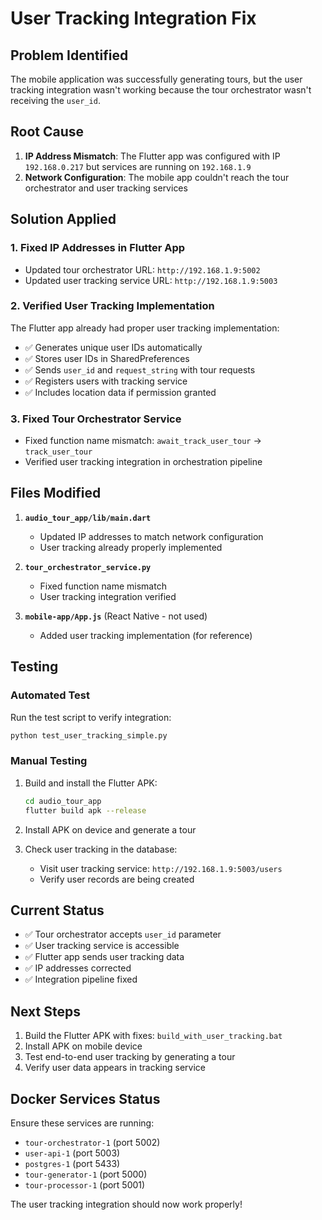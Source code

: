 # User Tracking Integration Fix

## Problem Identified
The mobile application was successfully generating tours, but the user tracking integration wasn't working because the tour orchestrator wasn't receiving the `user_id`.

## Root Cause
1. **IP Address Mismatch**: The Flutter app was configured with IP `192.168.0.217` but services are running on `192.168.1.9`
2. **Network Configuration**: The mobile app couldn't reach the tour orchestrator and user tracking services

## Solution Applied

### 1. Fixed IP Addresses in Flutter App
- Updated tour orchestrator URL: `http://192.168.1.9:5002`
- Updated user tracking service URL: `http://192.168.1.9:5003`

### 2. Verified User Tracking Implementation
The Flutter app already had proper user tracking implementation:
- ✅ Generates unique user IDs automatically
- ✅ Stores user IDs in SharedPreferences
- ✅ Sends `user_id` and `request_string` with tour requests
- ✅ Registers users with tracking service
- ✅ Includes location data if permission granted

### 3. Fixed Tour Orchestrator Service
- Fixed function name mismatch: `await_track_user_tour` → `track_user_tour`
- Verified user tracking integration in orchestration pipeline

## Files Modified

1. **`audio_tour_app/lib/main.dart`**
   - Updated IP addresses to match network configuration
   - User tracking already properly implemented

2. **`tour_orchestrator_service.py`**
   - Fixed function name mismatch
   - User tracking integration verified

3. **`mobile-app/App.js`** (React Native - not used)
   - Added user tracking implementation (for reference)

## Testing

### Automated Test
Run the test script to verify integration:
```bash
python test_user_tracking_simple.py
```

### Manual Testing
1. Build and install the Flutter APK:
   ```bash
   cd audio_tour_app
   flutter build apk --release
   ```

2. Install APK on device and generate a tour

3. Check user tracking in the database:
   - Visit user tracking service: `http://192.168.1.9:5003/users`
   - Verify user records are being created

## Current Status
- ✅ Tour orchestrator accepts `user_id` parameter
- ✅ User tracking service is accessible
- ✅ Flutter app sends user tracking data
- ✅ IP addresses corrected
- ✅ Integration pipeline fixed

## Next Steps
1. Build the Flutter APK with fixes: `build_with_user_tracking.bat`
2. Install APK on mobile device
3. Test end-to-end user tracking by generating a tour
4. Verify user data appears in tracking service

## Docker Services Status
Ensure these services are running:
- `tour-orchestrator-1` (port 5002)
- `user-api-1` (port 5003)
- `postgres-1` (port 5433)
- `tour-generator-1` (port 5000)
- `tour-processor-1` (port 5001)

The user tracking integration should now work properly!